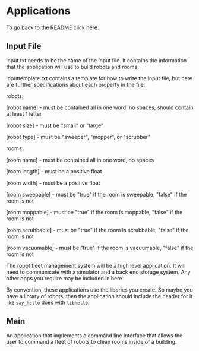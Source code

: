 # Applications

To go back to the README click [here](../docs/README.md).

## Input File

input.txt needs to be the name of the input file.  It contains the information that the application will use to build robots and rooms.

inputtemplate.txt contains a template for how to write the input file, but here are further specifications about each property in the file:

robots:

[robot name] - must be contained all in one word, no spaces, should contain at least 1 letter

[robot size] - must be "small" or "large"

[robot type] - must be "sweeper", "mopper", or "scrubber"

rooms:

[room name] - must be contained all in one word, no spaces

[room length] - must be a positive float

[room width] - must be a positive float

[room sweepable] - must be "true" if the room is sweepable, "false" if the room is not

[room moppable] - must be "true" if the room is moppable, "false" if the room is not

[room scrubbable] - must be "true" if the room is scrubbable, "false" if the room is not

[room vacuumable] - must be "true" if the room is vacuumable, "false" if the room is not

The robot fleet management system will be a high level application.
It will need to communicate with a simulator and a back end storage system.
Any other apps you require may be included in here.

By convention, these applications use the libaries you create.
So maybe you have a library of robots, then the application should include the header for it like `say_hello` does with `libhello`.

## Main

An application that implements a command line interface that allows the user to command a fleet of robots to clean rooms inside of a building.